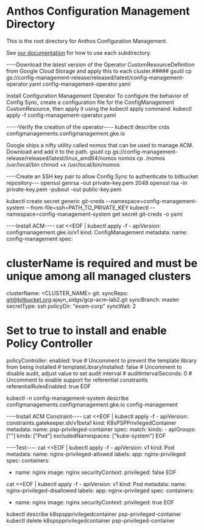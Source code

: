# Anthos Configuration Management Directory

This is the root directory for Anthos Configuration Management.

See [our documentation](https://cloud.google.com/anthos-config-management/docs/repo) for how to use each subdirectory.

----Download the latest version of the Operator CustomResourceDefinition from Google Cloud Storage and apply this to each cluster.#####
gsutil cp gs://config-management-release/released/latest/config-management-operator.yaml config-management-operator.yaml

Install Configuration Management Operator
To configure the behavior of Config Sync, create a configuration file for the ConfigManagement CustomResource, then apply it using the kubectl apply command:
kubectl apply -f config-management-operator.yaml

-----Verify the creation of the operator----
kubectl describe crds configmanagements.configmanagement.gke.io

Google ships a nifty utility called nomos that can be used to manage ACM. Download and add it to the path.
gsutil cp gs://config-management-release/released/latest/linux_amd64/nomos nomos
cp ./nomos /usr/local/bin
chmod +x /usr/local/bin/nomos

----Create an SSH key pair to allow Config Sync to authenticate to bitbucket repository---
openssl genrsa -out private-key.pem 2048
openssl rsa -in private-key.pem -pubout -out public-key.pem


kubectl create secret generic git-creds --namespace=config-management-system --from-file=ssh=PATH_TO_PRIVATE_KEY
kubectl --namespace=config-management-system get secret git-creds -o yaml


----Install ACM----
cat <<EOF | kubectl apply -f -
apiVersion: configmanagement.gke.io/v1
kind: ConfigManagement
metadata:
  name: config-management
spec:
  # clusterName is required and must be unique among all managed clusters
  clusterName: <CLUSTER_NAME>
  git:
    syncRepo: git@bitbucket.org:ajayn_sidgs/gcp-acm-lab2.git
    syncBranch: master
    secretType: ssh
    policyDir: "exam-corp"
	syncWait: 2
  # Set to true to install and enable Policy Controller
  policyController:
    enabled: true
    # Uncomment to prevent the template library from being installed
    # templateLibraryInstalled: false
    # Uncomment to disable audit, adjust value to set audit interval
    # auditIntervalSeconds: 0
	# Uncomment to enable support for referential constraints
	referentialRulesEnabled: true
EOF

kubectl -n config-management-system describe configmanagements.configmanagement.gke.io config-management


----Install ACM Constraint----
cat <<EOF | kubectl apply -f -
apiVersion: constraints.gatekeeper.sh/v1beta1
kind: K8sPSPPrivilegedContainer
metadata:
  name: psp-privileged-container
spec:
  match:
    kinds:
      - apiGroups: [""]
        kinds: ["Pod"]
    excludedNamespaces: ["kube-system"]
EOF

----Test----
cat <<EOF | kubectl apply -f -
apiVersion: v1
kind: Pod
metadata:
  name: nginx-privileged-allowed
  labels:
    app: nginx-privileged
spec:
  containers:
  - name: nginx
    image: nginx
    securityContext:
      privileged: false
EOF

cat <<EOF | kubectl apply -f -
apiVersion: v1
kind: Pod
metadata:
  name: nginx-privileged-disallowed
  labels:
    app: nginx-privileged
spec:
  containers:
  - name: nginx
    image: nginx
    securityContext:
      privileged: true
EOF

kubectl describe k8spspprivilegedcontainer psp-privileged-container
kubectl delete k8spspprivilegedcontainer psp-privileged-container
